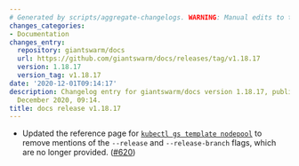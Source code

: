 ```yaml
---
# Generated by scripts/aggregate-changelogs. WARNING: Manual edits to this files will be overwritten.
changes_categories:
- Documentation
changes_entry:
  repository: giantswarm/docs
  url: https://github.com/giantswarm/docs/releases/tag/v1.18.17
  version: 1.18.17
  version_tag: v1.18.17
date: '2020-12-01T09:14:17'
description: Changelog entry for giantswarm/docs version 1.18.17, published on 01
  December 2020, 09:14.
title: docs release v1.18.17
---
```


- Updated the reference page for [`kubectl gs template nodepool`](https://docs.giantswarm.io/reference/kubectl-gs/template-nodepool/) to remove mentions of the `--release` and `--release-branch` flags, which are no longer provided. ([#620](https://github.com/giantswarm/docs/pull/620))
